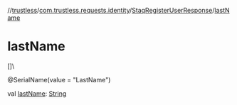 //[trustless](../../../index.md)/[com.trustless.requests.identity](../index.md)/[StaqRegisterUserResponse](index.md)/[lastName](last-name.md)

# lastName

[]\

@SerialName(value = &quot;LastName&quot;)

val [lastName](last-name.md): [String](https://kotlinlang.org/api/latest/jvm/stdlib/kotlin/-string/index.html)
